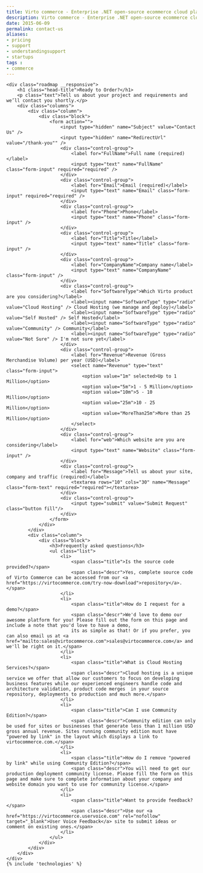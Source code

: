 ```yaml
---
title: Virto commerce - Enterprise .NET open-source ecommerce cloud platform. Request Services
description: Virto commerce - Enterprise .NET open-source ecommerce cloud platform. Request Services
date: 2015-06-09
permalink: contact-us
aliases: 
- pricing
- support
- understandingsupport
- startups
tags : 
- commerce
---
```

	<div class="roadmap __responsive">
		<h1 class="head-title">Ready to Order?</h1>
		<p class="text">Tell us about your project and requirements and we’ll contact you shortly.</p>
		<div class="columns">
			<div class="column">
				<div class="block">
					<form action="">
						<input type="hidden" name="Subject" value="Contact Us" />
						<input type="hidden" name="RedirectUrl" value="/thank-you"" />
						<div class="control-group">
							<label for="FullName">Full name (required)</label>
							<input type="text" name="FullName" class="form-input" required="required" />
						</div>
						<div class="control-group">
							<label for="Email">Email (required)</label>
							<input type="text" name="Email" class="form-input" required="required" />
						</div>
						<div class="control-group">
							<label for="Phone">Phone</label>
							<input type="text" name="Phone" class="form-input" />
						</div>
						<div class="control-group">
							<label for="Title">Title</label>
							<input type="text" name="Title" class="form-input" />
						</div>
						<div class="control-group">
							<label for="CompanyName">Company name</label>
							<input type="text" name="CompanyName" class="form-input" />
						</div>
						<div class="control-group">
							<label for="SoftwareType">Which Virto product are you considering?</label>
							<label><input name="SoftwareType" type="radio" value="Cloud Hosting" /> Cloud Hosting (we manage and deploy)</label>
							<label><input name="SoftwareType" type="radio" value="Self Hosted" /> Self Hosted</label>
							<label><input name="SoftwareType" type="radio" value="Community" /> Community</label>
							<label><input name="SoftwareType" type="radio" value="Not Sure" /> I'm not sure yet</label>
						</div>
						<div class="control-group">
							<label for="Revenue">Revenue (Gross Merchandise Volume) per year (USD)</label>
							<select name="Revenue" type="text" class="form-input">
								<option value="1m" selected>Up to 1 Million</option>
								<option value="5m">1 - 5 Million</option>
								<option value="10m">5 - 10 Million</option>
								<option value="25m">10 - 25 Million</option>
								<option value="MoreThan25m">More than 25 Million</option>
							</select>
						</div>
						<div class="control-group">
							<label for="web">Which website are you are considering</label>
							<input type="text" name="Website" class="form-input" />
						</div>
						<div class="control-group">
							<label for="Message">Tell us about your site, company and traffic (required)</label>
							<textarea rows="10" cols="30" name="Message" class="form-text" required="required"></textarea>
						</div>
						<div class="control-group">
							<input type="submit" value="Submit Request" class="button fill"/>
						</div>
					</form>
				</div>
			</div>
			<div class="column">
				<div class="block">
					<h3>Frequently asked questions</h3>
					<ul class="list">
						<li>
							<span class="title">Is the source code provided?</span>
							<span class="descr">Yes, complete source code of Virto Commerce can be accessed from our <a href="https://virtocommerce.com/try-now-download">repository</a>.</span>
						</li>
						<li>
							<span class="title">How do I request for a demo?</span>
							<span class="descr">We'd love to demo our awesome platform for you! Please fill out the form on this page and include a note that you'd love to have a demo, 
							its as simple as that! Or if you prefer, you can also email us at <a href="mailto:sales@virtocommerce.com">sales@virtocommerce.com</a> and we'll be right on it.</span>
						</li>
						<li>
							<span class="title">What is Cloud Hosting Services?</span>
							<span class="descr">Cloud hosting is a unique service we offer that allow our customers to focus on developing business features while our experienced engineers handle code and architecture validation, product code merges  in your source repository, deployments to production and much more.</span>
						</li>
						<li>
							<span class="title">Can I use Community Edition?</span>
							<span class="descr">Community edition can only be used for sites or businesses that generate less than 1 million USD gross annual revenue. Sites running community edition must have "powered by link" in the layout which displays a link to virtocommerce.com.</span>
						</li>
						<li>
							<span class="title">How do I remove "powered by link" while using Community Edition?</span>
							<span class="descr">You will need to get our production deployment community license. Please fill the form on this page and make sure to complete information about your company and website domain you want to use for community license.</span>
						</li>
						<li>
							<span class="title">Want to provide feedback?</span>
							<span class="descr">Use our <a href="https://virtocommerce.uservoice.com" rel="nofollow" target="_blank">User Voice Feedback</a> site to submit ideas or comment on existing ones.</span>
						</li>
					</ul>
				</div>
			</div>
		</div> 
	</div>
	{% include 'technologies' %}

